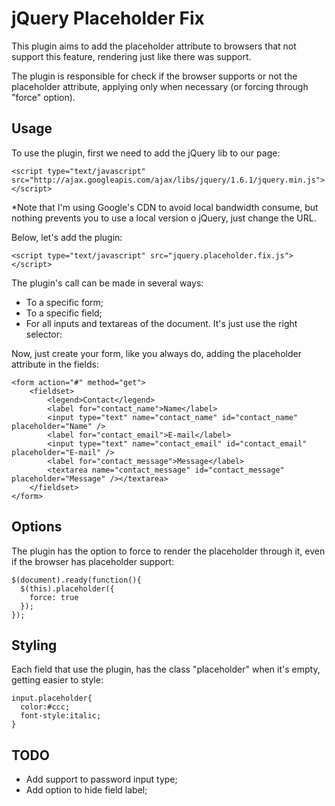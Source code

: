 jQuery Placeholder Fix
======================

This plugin aims to add the placeholder attribute to browsers that not support this feature, 
rendering just like there was support.

The plugin is responsible for check if the browser supports or not the placeholder attribute, 
applying only when necessary (or forcing through "force" option).

Usage
-----
To use the plugin, first we need to add the jQuery lib to our page:

    <script type="text/javascript" src="http://ajax.googleapis.com/ajax/libs/jquery/1.6.1/jquery.min.js">    </script>

*Note that I'm using Google's CDN to avoid local bandwidth consume, but nothing prevents you
to use a local version o jQuery, just change the URL.

Below, let's add the plugin:
    
    <script type="text/javascript" src="jquery.placeholder.fix.js"></script>

The plugin's call can be made in several ways:
- To a specific form;
- To a specific field;
- For all inputs and textareas of the document.
It's just use the right selector:
    <script type="text/javascript">
        $(document).ready(function(){
            $(this).placeholder();
        });
    </script>

Now, just create your form, like you always do, adding the placeholder attribute in the fields:

    <form action="#" method="get">
        <fieldset>
            <legend>Contact</legend>
            <label for="contact_name">Name</label>
            <input type="text" name="contact_name" id="contact_name" placeholder="Name" />
            <label for="contact_email">E-mail</label>
            <input type="text" name="contact_email" id="contact_email" placeholder="E-mail" />
            <label for="contact_message">Message</label>
            <textarea name="contact_message" id="contact_message" placeholder="Message" /></textarea>
        </fieldset>
    </form>

Options
-------
The plugin has the option to force to render the placeholder through it, even
if the browser has placeholder support:

    $(document).ready(function(){
      $(this).placeholder({
        force: true
      });
    });

Styling
-----------
Each field that use the plugin, has the class "placeholder" when it's empty, getting easier to style:

    input.placeholder{
      color:#ccc;
      font-style:italic;
    } 

TODO
----
- Add support to password input type;
- Add option to hide field label;
